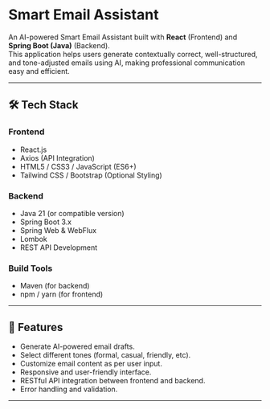 # Smart Email Assistant

An AI-powered Smart Email Assistant built with **React** (Frontend) and **Spring Boot (Java)** (Backend).  
This application helps users generate contextually correct, well-structured, and tone-adjusted emails using AI, making professional communication easy and efficient.

---

## 🛠 Tech Stack

### Frontend

- React.js
- Axios (API Integration)
- HTML5 / CSS3 / JavaScript (ES6+)
- Tailwind CSS / Bootstrap (Optional Styling)

### Backend

- Java 21 (or compatible version)
- Spring Boot 3.x
- Spring Web & WebFlux
- Lombok
- REST API Development

### Build Tools

- Maven (for backend)
- npm / yarn (for frontend)

---

## 🚀 Features

- Generate AI-powered email drafts.
- Select different tones (formal, casual, friendly, etc).
- Customize email content as per user input.
- Responsive and user-friendly interface.
- RESTful API integration between frontend and backend.
- Error handling and validation.

---


